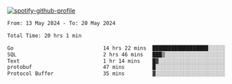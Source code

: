 [![spotify-github-profile](https://spotify-github-profile.vercel.app/api/view?uid=313pysyt3uxkjdidtiuvzf7nrnnu&cover_image=true&theme=natemoo-re&show_offline=false&background_color=121212&interchange=false&bar_color=53b14f&bar_color_cover=false)](https://spotify-github-profile.vercel.app/api/view?uid=313pysyt3uxkjdidtiuvzf7nrnnu&redirect=true)

<!--START_SECTION:waka-->

```txt
From: 13 May 2024 - To: 20 May 2024

Total Time: 20 hrs 1 min

Go                             14 hrs 22 mins  ██████████████████░░░░░░░   71.82 %
SQL                            2 hrs 46 mins   ███▒░░░░░░░░░░░░░░░░░░░░░   13.86 %
Text                           1 hr 14 mins    █▓░░░░░░░░░░░░░░░░░░░░░░░   06.22 %
protobuf                       47 mins         █░░░░░░░░░░░░░░░░░░░░░░░░   03.96 %
Protocol Buffer                35 mins         ▓░░░░░░░░░░░░░░░░░░░░░░░░   02.98 %
```

<!--END_SECTION:waka-->